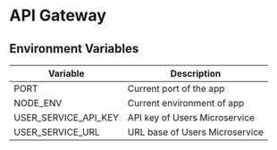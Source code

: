 # API Gateway

## Environment Variables

| Variable | Description |
| ------ | ------ |
| PORT | Current port of the app |
| NODE_ENV | Current environment of app |
| USER_SERVICE_API_KEY | API key of Users Microservice |
| USER_SERVICE_URL | URL base of Users Microservice |

